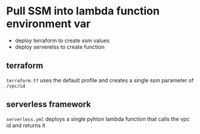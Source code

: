 # Pull SSM into lambda function environment var

- deploy terraform to create ssm values
- deploy serverelss to create function

## terraform

`terraform.tf` uses the default profile and creates a single ssm parameter of `/vpc/id`

## serverless framework

`serverless.yml` deploys a single pyhton lambda function that calls the vpc id and returns it
